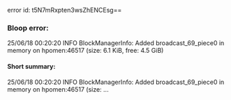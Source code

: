 error id: t5N7mRxpten3wsZhENCEsg==
### Bloop error:

25/06/18 00:20:20 INFO BlockManagerInfo: Added broadcast_69_piece0 in memory on hpomen:46517 (size: 6.1 KiB, free: 4.5 GiB)
#### Short summary: 

25/06/18 00:20:20 INFO BlockManagerInfo: Added broadcast_69_piece0 in memory on hpomen:46517 (size: ...